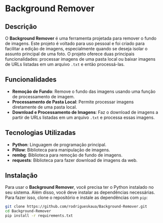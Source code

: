 # Background Remover

## Descrição

O **Background Remover** é uma ferramenta projetada para remover o fundo de imagens. Este projeto é voltado para uso pessoal e foi criado para facilitar a edição de imagens, especialmente quando se deseja isolar o assunto principal de uma foto. O projeto oferece duas principais funcionalidades: processar imagens de uma pasta local ou baixar imagens de URLs listadas em um arquivo `.txt` e então processá-las.

## Funcionalidades

- **Remoção de Fundo**: Remove o fundo das imagens usando uma função de processamento de imagem.
- **Processamento de Pasta Local**: Permite processar imagens diretamente de uma pasta local.
- **Download e Processamento de Imagens**: Faz o download de imagens a partir de URLs listadas em um arquivo `.txt` e processa essas imagens.

## Tecnologias Utilizadas

- **Python**: Linguagem de programação principal.
- **Pillow**: Biblioteca para manipulação de imagens.
- **rembg**: Biblioteca para remoção de fundo de imagens.
- **requests**: Biblioteca para fazer download de imagens da web.

## Instalação

Para usar o **Background Remover**, você precisa ter o Python instalado no seu sistema. Além disso, você deve instalar as dependências necessárias. Para fazer isso, clone o repositório e instale as dependências com `pip`:

```bash
git clone https://github.com/rodrigueskaua/Background-Remover.git
cd Background-Remover
pip install -r requirements.txt
